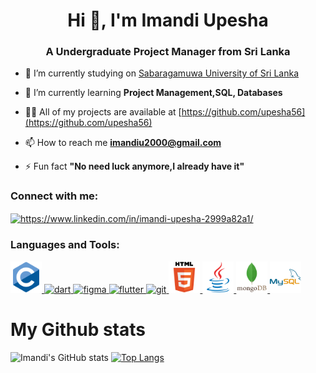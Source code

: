 <h1 align="center">Hi 👋, I'm Imandi Upesha</h1>
<h3 align="center">A Undergraduate Project Manager from Sri Lanka</h3>

- 🔭 I’m currently studying on [Sabaragamuwa University of Sri Lanka](https://www.sab.ac.lk/)

- 🌱 I’m currently learning **Project Management,SQL, Databases**

- 👨‍💻 All of my projects are available at [https://github.com/upesha56](https://github.com/upesha56)

- 📫 How to reach me **imandiu2000@gmail.com**

- ⚡ Fun fact **"No need luck anymore,I already have it"**

<h3 align="left">Connect with me:</h3>
<p align="left">
<a href="https://linkedin.com/in/https://www.linkedin.com/in/imandi-upesha-2999a82a1/" target="blank"><img align="center" src="https://raw.githubusercontent.com/rahuldkjain/github-profile-readme-generator/master/src/images/icons/Social/linked-in-alt.svg" alt="https://www.linkedin.com/in/imandi-upesha-2999a82a1/" height="30" width="40" /></a>
</p>

<h3 align="left">Languages and Tools:</h3>
<p align="left"> <a href="https://www.cprogramming.com/" target="_blank" rel="noreferrer"> <img src="https://raw.githubusercontent.com/devicons/devicon/master/icons/c/c-original.svg" alt="c" width="50" height="50"/> </a> <a href="https://dart.dev" target="_blank" rel="noreferrer"> <img src="https://www.vectorlogo.zone/logos/dartlang/dartlang-icon.svg" alt="dart" width="50" height="50"/> </a> <a href="https://www.figma.com/" target="_blank" rel="noreferrer"> <img src="https://www.vectorlogo.zone/logos/figma/figma-icon.svg" alt="figma" width="50" height="50"/> </a> <a href="https://flutter.dev" target="_blank" rel="noreferrer"> <img src="https://www.vectorlogo.zone/logos/flutterio/flutterio-icon.svg" alt="flutter" width="50" height="50"/> </a> <a href="https://git-scm.com/" target="_blank" rel="noreferrer"> <img src="https://www.vectorlogo.zone/logos/git-scm/git-scm-icon.svg" alt="git" width="50" height="50"/> </a> <a href="https://www.w3.org/html/" target="_blank" rel="noreferrer"> <img src="https://raw.githubusercontent.com/devicons/devicon/master/icons/html5/html5-original-wordmark.svg" alt="html5" width="50" height="50"/> </a> <a href="https://www.java.com" target="_blank" rel="noreferrer"> <img src="https://raw.githubusercontent.com/devicons/devicon/master/icons/java/java-original.svg" alt="java" width="50" height="50"/> </a> <a href="https://www.mongodb.com/" target="_blank" rel="noreferrer"> <img src="https://raw.githubusercontent.com/devicons/devicon/master/icons/mongodb/mongodb-original-wordmark.svg" alt="mongodb" width="50" height="50"/> </a> <a href="https://www.mysql.com/" target="_blank" rel="noreferrer"> <img src="https://raw.githubusercontent.com/devicons/devicon/master/icons/mysql/mysql-original-wordmark.svg" alt="mysql" width="50" height="50"/> </a> </p>

# My Github stats
![Imandi's GitHub stats](https://github-readme-stats.vercel.app/api?username=upesha56&hide=issues&show_icons=true&theme=gotham)
[![Top Langs](https://github-readme-stats.vercel.app/api/top-langs/?username=upesha56&layout=compact&theme=gotham)](https://github.com/anuraghazra/github-readme-stats)



